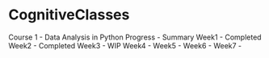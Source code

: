 # CognitiveClasses

Course 1 - Data Analysis in Python
  Progress - Summary
   Week1 - Completed
   Week2 - Completed
   Week3 - WIP
   Week4 -
   Week5 -
   Week6 -
   Week7 -
